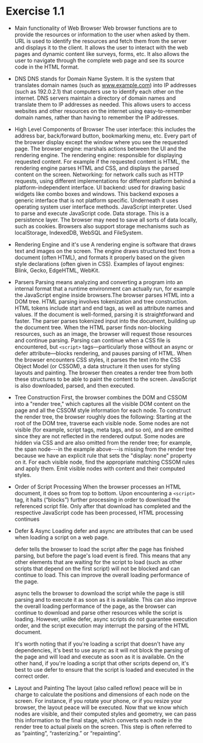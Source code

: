 # Exercise 1.1

- Main functionality of Web Browser
  Web browser functions are to provide the resources or information to the user when asked by them. URL is used to identify the resources and fetch them from the server and displays it to the client. It allows the user to interact with the web pages and dynamic content like surveys, forms, etc. It also allows the user to navigate through the complete web page and see its source code in the HTML format.

- DNS
  DNS stands for Domain Name System. It is the system that translates domain names (such as www.example.com) into IP addresses (such as 192.0.2.1) that computers use to identify each other on the internet. DNS servers maintain a directory of domain names and translate them to IP addresses as needed. This allows users to access websites and other resources on the internet using easy-to-remember domain names, rather than having to remember the IP addresses.

- High Level Components of Browser
  The user interface: this includes the address bar, back/forward button, bookmarking menu, etc. Every part of the browser display except the window where you see the requested page.
  The browser engine: marshals actions between the UI and the rendering engine.
  The rendering engine: responsible for displaying requested content. For example if the requested content is HTML, the rendering engine parses HTML and CSS, and displays the parsed content on the screen.
  Networking: for network calls such as HTTP requests, using different implementations for different platform behind a platform-independent interface.
  UI backend: used for drawing basic widgets like combo boxes and windows. This backend exposes a generic interface that is not platform specific. Underneath it uses operating system user interface methods.
  JavaScript interpreter. Used to parse and execute JavaScript code.
  Data storage. This is a persistence layer. The browser may need to save all sorts of data locally, such as cookies. Browsers also support storage mechanisms such as localStorage, IndexedDB, WebSQL and FileSystem.

- Rendering Engine and it's use
  A rendering engine is software that draws text and images on the screen. The engine draws structured text from a document (often HTML), and formats it properly based on the given style declarations (often given in CSS). Examples of layout engines: Blink, Gecko, EdgeHTML, WebKit.

- Parsers
  Parsing means analyzing and converting a program into an internal format that a runtime environment can actually run, for example the JavaScript engine inside browsers.The browser parses HTML into a DOM tree. HTML parsing involves tokenization and tree construction. HTML tokens include start and end tags, as well as attribute names and values. If the document is well-formed, parsing it is straightforward and faster. The parser parses tokenized input into the document, building up the document tree. When the HTML parser finds non-blocking resources, such as an image, the browser will request those resources and continue parsing. Parsing can continue when a CSS file is encountered, but `<script>` tags—particularly those without an async or defer attribute—blocks rendering, and pauses parsing of HTML. When the browser encounters CSS styles, it parses the text into the CSS Object Model (or CSSOM), a data structure it then uses for styling layouts and painting. The browser then creates a render tree from both these structures to be able to paint the content to the screen. JavaScript is also downloaded, parsed, and then executed.

- Tree Construction
  First, the browser combines the DOM and CSSOM into a "render tree," which captures all the visible DOM content on the page and all the CSSOM style information for each node. To construct the render tree, the browser roughly does the following: Starting at the root of the DOM tree, traverse each visible node. Some nodes are not visible (for example, script tags, meta tags, and so on), and are omitted since they are not reflected in the rendered output. Some nodes are hidden via CSS and are also omitted from the render tree; for example, the span node---in the example above---is missing from the render tree because we have an explicit rule that sets the "display: none" property on it. For each visible node, find the appropriate matching CSSOM rules and apply them. Emit visible nodes with content and their computed styles.

- Order of Script Processing
  When the browser processes an HTML document, it does so from top to bottom. Upon encountering a `<script>` tag, it halts (“blocks”) further processing in order to download the referenced script file. Only after that download has completed and the respective JavaScript code has been processed, HTML processing continues

- Defer & Async Loading
  defer and async are attributes that can be used when loading a script on a web page.

  defer tells the browser to load the script after the page has finished parsing, but before the page's load event is fired. This means that any other elements that are waiting for the script to load (such as other scripts that depend on the first script) will not be blocked and can continue to load. This can improve the overall loading performance of the page.

  async tells the browser to download the script while the page is still parsing and to execute it as soon as it is available. This can also improve the overall loading performance of the page, as the browser can continue to download and parse other resources while the script is loading. However, unlike defer, async scripts do not guarantee execution order, and the script execution may interrupt the parsing of the HTML document.

  It's worth noting that if you're loading a script that doesn't have any dependencies, it's best to use async as it will not block the parsing of the page and will load and execute as soon as it is available. On the other hand, if you're loading a script that other scripts depend on, it's best to use defer to ensure that the script is loaded and executed in the correct order.

- Layout and Painting
  The layout (also called reflow) peace will be in charge to calculate the positions and dimensions of each node on the screen. For instance, if you rotate your phone, or if you resize your browser, the layout peace will be executed. Now that we know which nodes are visible, and their computed styles and geometry, we can pass this information to the final stage, which converts each node in the render tree to actual pixels on the screen. This step is often referred to as “painting”, “rasterizing.” or “repainting”.
